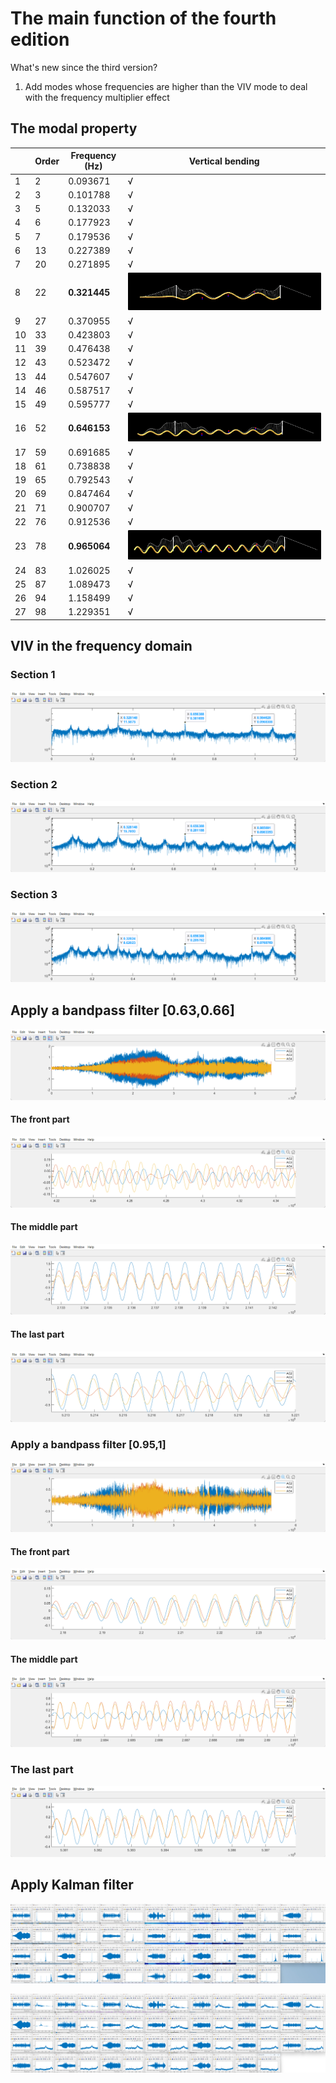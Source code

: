 # The main function of the fourth edition

What's new since the third version?

1. Add modes whose frequencies are higher than the VIV mode to deal with the frequency multiplier effect





## The modal property 

|      | Order | Frequency (Hz) | Vertical bending                                             |
| ---- | ----- | -------------- | ------------------------------------------------------------ |
| 1    | 2     | 0.093671       | √                                                            |
| 2    | 3     | 0.101788       | √                                                            |
| 3    | 5     | 0.132033       | √                                                            |
| 4    | 6     | 0.177923       | √                                                            |
| 5    | 7     | 0.179536       | √                                                            |
| 6    | 13    | 0.227389       | √                                                            |
| 7    | 20    | 0.271895       | √                                                            |
| 8    | 22    | **0.321445**   | ![image-20240321111548194](Read%20Me.assets/image-20240321111548194.png) |
| 9    | 27    | 0.370955       | √                                                            |
| 10   | 33    | 0.423803       | √                                                            |
| 11   | 39    | 0.476438       | √                                                            |
| 12   | 43    | 0.523472       | √                                                            |
| 13   | 44    | 0.547607       | √                                                            |
| 14   | 46    | 0.587517       | √                                                            |
| 15   | 49    | 0.595777       | √                                                            |
| 16   | 52    | **0.646153**   | ![image-20240321111633673](Read%20Me.assets/image-20240321111633673.png) |
| 17   | 59    | 0.691685       | √                                                            |
| 18   | 61    | 0.738838       | √                                                            |
| 19   | 65    | 0.792543       | √                                                            |
| 20   | 69    | 0.847464       | √                                                            |
| 21   | 71    | 0.900707       | √                                                            |
| 22   | 76    | 0.912536       | √                                                            |
| 23   | 78    | **0.965064**   | ![image-20240321111703082](Read%20Me.assets/image-20240321111703082.png) |
| 24   | 83    | 1.026025       | √                                                            |
| 25   | 87    | 1.089473       | √                                                            |
| 26   | 94    | 1.158499       | √                                                            |
| 27   | 98    | 1.229351       | √                                                            |



## VIV in the frequency domain

### Section 1 

![image-20240321112336064](Read%20Me.assets/image-20240321112336064.png)

### Section 2

![image-20240321112400856](Read%20Me.assets/image-20240321112400856.png)

### Section 3

![image-20240321112434575](Read%20Me.assets/image-20240321112434575.png)

## Apply a bandpass filter [0.63,0.66]

![image-20240321112808539](Read%20Me.assets/image-20240321112808539.png)

#### The front part

![image-20240321113957552](Read%20Me.assets/image-20240321113957552.png)

#### The middle part

![image-20240321112827115](Read%20Me.assets/image-20240321112827115.png)

#### The last part

![image-20240321112938896](Read%20Me.assets/image-20240321112938896.png)

### Apply a bandpass filter [0.95,1]

![image-20240321114100248](Read%20Me.assets/image-20240321114100248.png)

#### The front part

![image-20240321114125655](Read%20Me.assets/image-20240321114125655.png)

#### The middle part

![image-20240321114152228](Read%20Me.assets/image-20240321114152228.png)

### The last part

![image-20240321114247068](Read%20Me.assets/image-20240321114247068.png)

## Apply Kalman filter

![image-20240321144249131](Read%20Me.assets/image-20240321144249131.png)

![image-20240321153752543](Read%20Me.assets/image-20240321153752543.png)
